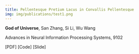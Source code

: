 ```yaml
---
title: Pellentesque Pretium Lacus in Convallis Pellentesque
img: img/publications/test1.png
---
```


**God of Universe**, San Zhang, Si Li, Wu Wang

Advances in Neural Information Processing Systems, 9102

[PDF] [Code] [Slide]